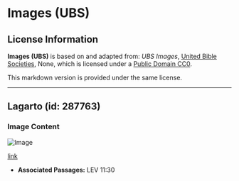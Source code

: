 # Images (UBS)

## License Information

**Images (UBS)** is based on and adapted from: _UBS Images_, [United Bible Societies](https://unitedbiblesocieties.org/), None, which is licensed under a [Public Domain CC0](https://creativecommons.org/public-domain/cc0/).

This markdown version is provided under the same license.



--------------------------------

## Lagarto (id: 287763)

### Image Content

![Image](https://cdn.aquifer.bible/aquifer-content/resources/Media/WEB-0813_skink.jpg)

[link](https://cdn.aquifer.bible/aquifer-content/resources/Media/WEB-0813_skink.jpg)

* **Associated Passages:** LEV 11:30

